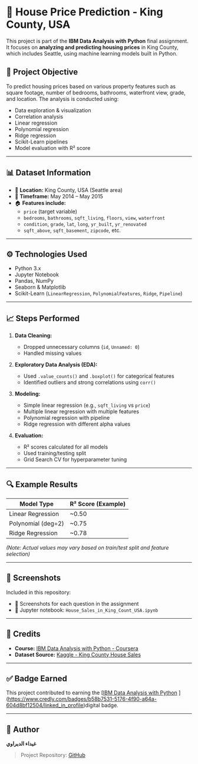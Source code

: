 # 🏡 House Price Prediction - King County, USA

This project is part of the **IBM Data Analysis with Python** final assignment. It focuses on **analyzing and predicting housing prices** in King County, which includes Seattle, using machine learning models built in Python.

## 📌 Project Objective

To predict housing prices based on various property features such as square footage, number of bedrooms, bathrooms, waterfront view, grade, and location. The analysis is conducted using:
- Data exploration & visualization
- Correlation analysis
- Linear regression
- Polynomial regression
- Ridge regression
- Scikit-Learn pipelines
- Model evaluation with R² score

---

## 📊 Dataset Information

- 📍 **Location:** King County, USA (Seattle area)
- 📆 **Timeframe:** May 2014 – May 2015
- 🏠 **Features include:**
  - `price` (target variable)
  - `bedrooms`, `bathrooms`, `sqft_living`, `floors`, `view`, `waterfront`
  - `condition`, `grade`, `lat`, `long`, `yr_built`, `yr_renovated`
  - `sqft_above`, `sqft_basement`, `zipcode`, etc.

---

## ⚙️ Technologies Used

- Python 3.x  
- Jupyter Notebook  
- Pandas, NumPy  
- Seaborn & Matplotlib  
- Scikit-Learn (`LinearRegression`, `PolynomialFeatures`, `Ridge`, `Pipeline`)  

---

## 📈 Steps Performed

1. **Data Cleaning:**
   - Dropped unnecessary columns (`id`, `Unnamed: 0`)
   - Handled missing values

2. **Exploratory Data Analysis (EDA):**
   - Used `.value_counts()` and `.boxplot()` for categorical features
   - Identified outliers and strong correlations using `corr()`

3. **Modeling:**
   - Simple linear regression (e.g., `sqft_living` vs `price`)
   - Multiple linear regression with multiple features
   - Polynomial regression with pipeline
   - Ridge regression with different alpha values

4. **Evaluation:**
   - R² scores calculated for all models
   - Used training/testing split
   - Grid Search CV for hyperparameter tuning

---

## 🔍 Example Results

| Model Type         | R² Score (Example) |
|--------------------|-------------------|
| Linear Regression  | ~0.50             |
| Polynomial (deg=2) | ~0.75             |
| Ridge Regression   | ~0.78             |

*(Note: Actual values may vary based on train/test split and feature selection)*

---

## 📎 Screenshots

Included in this repository:
- 📸 Screenshots for each question in the assignment
- 📓 Jupyter notebook: `House_Sales_in_King_Count_USA.ipynb`

---

## 🧾 Credits

- **Course:** [IBM Data Analysis with Python - Coursera](https://www.coursera.org/learn/data-analysis-with-python)
- **Dataset Source:** [Kaggle - King County House Sales](https://www.kaggle.com/harlfoxem/housesalesprediction)

---

## ✅ Badge Earned

This project contributed to earning the [[IBM Data Analysis with Python](https://www.credly.com/org/ibm/badge/data-analysis-with-python) ](https://www.credly.com/badges/b58b7531-5176-4f90-a64a-604d8bf12504/linked_in_profile)digital badge.

---

## 🔗 Author

**غيداء الديراوي**  
> Project Repository: [GitHub](https://github.com/GhydaaAldirawy/Project-Data-Analytics-for-House-Pricing-Data-Set)
